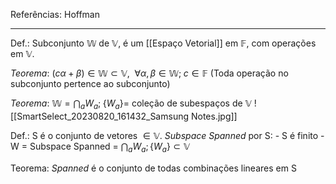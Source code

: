 Referências: Hoffman

---
Def.: Subconjunto $\mathbb{W}$ de $\mathbb{V}$, é um [[Espaço Vetorial]] em $\mathbb{F}$, com operações em $\mathbb{V}$.

*Teorema*: $(c \alpha + \beta) \in \mathbb{W} \subset \mathbb{V}, \enspace \forall \alpha,\beta \in \mathbb{W}; \; c\in \mathbb{F}$ 
(Toda operação no subconjunto pertence ao subconjunto)

*Teorema*: $\mathbb{W} = \bigcap_{a}W_{a}; \; \{W_{a}\} =$ coleção de subespaços de $\mathbb{V}$
![[SmartSelect_20230820_161432_Samsung Notes.jpg]]

Def.: S é o conjunto de vetores $\in \mathbb{V}$. *Subspace Spanned* por S:
	- S é finito
	- W = Subspace Spanned = $\bigcap_{a}W_{a};\{W_{a}\} \subset \mathbb{V}$

Teorema: *Spanned* é o conjunto de todas combinações lineares em S